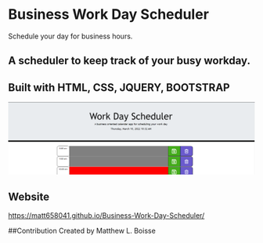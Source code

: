 # Business Work Day Scheduler
 Schedule your day for business hours.
 ## A scheduler to keep track of your busy workday.

 ## Built with HTML, CSS, JQUERY, BOOTSTRAP

 ![alt text](images/updated-work-day-sch.png)

 ## Website
 https://matt658041.github.io/Business-Work-Day-Scheduler/

 ##Contribution 
 Created by Matthew L. Boisse

